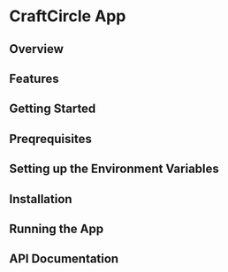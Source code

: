 # CraftCircle App

## Overview

## Features

## Getting Started

## Preqrequisites

## Setting up the Environment Variables

## Installation

## Running the App

## API Documentation